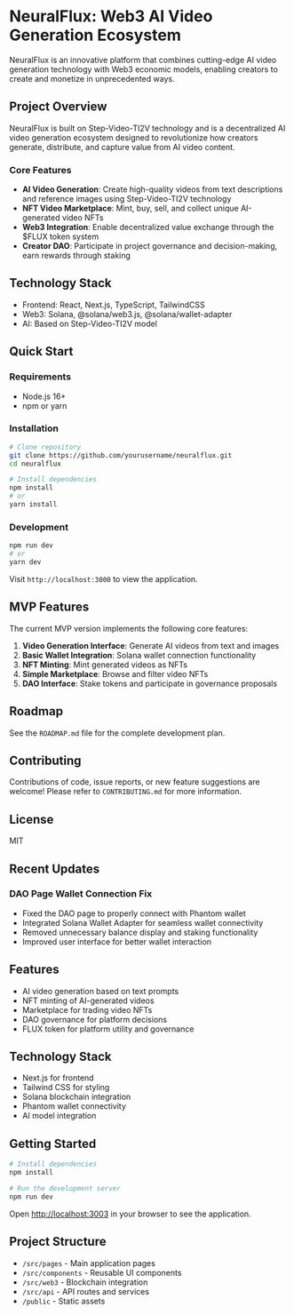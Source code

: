 # NeuralFlux: Web3 AI Video Generation Ecosystem

NeuralFlux is an innovative platform that combines cutting-edge AI video generation technology with Web3 economic models, enabling creators to create and monetize in unprecedented ways.

## Project Overview

NeuralFlux is built on Step-Video-TI2V technology and is a decentralized AI video generation ecosystem designed to revolutionize how creators generate, distribute, and capture value from AI video content.

### Core Features

- **AI Video Generation**: Create high-quality videos from text descriptions and reference images using Step-Video-TI2V technology
- **NFT Video Marketplace**: Mint, buy, sell, and collect unique AI-generated video NFTs
- **Web3 Integration**: Enable decentralized value exchange through the $FLUX token system
- **Creator DAO**: Participate in project governance and decision-making, earn rewards through staking

## Technology Stack

- Frontend: React, Next.js, TypeScript, TailwindCSS
- Web3: Solana, @solana/web3.js, @solana/wallet-adapter
- AI: Based on Step-Video-TI2V model

## Quick Start

### Requirements

- Node.js 16+
- npm or yarn

### Installation

```bash
# Clone repository
git clone https://github.com/yourusername/neuralflux.git
cd neuralflux

# Install dependencies
npm install
# or
yarn install
```

### Development

```bash
npm run dev
# or
yarn dev
```

Visit `http://localhost:3000` to view the application.

## MVP Features

The current MVP version implements the following core features:

1. **Video Generation Interface**: Generate AI videos from text and images
2. **Basic Wallet Integration**: Solana wallet connection functionality
3. **NFT Minting**: Mint generated videos as NFTs
4. **Simple Marketplace**: Browse and filter video NFTs
5. **DAO Interface**: Stake tokens and participate in governance proposals

## Roadmap

See the `ROADMAP.md` file for the complete development plan.

## Contributing

Contributions of code, issue reports, or new feature suggestions are welcome! Please refer to `CONTRIBUTING.md` for more information.

## License

MIT

## Recent Updates

### DAO Page Wallet Connection Fix
- Fixed the DAO page to properly connect with Phantom wallet
- Integrated Solana Wallet Adapter for seamless wallet connectivity
- Removed unnecessary balance display and staking functionality
- Improved user interface for better wallet interaction

## Features
- AI video generation based on text prompts
- NFT minting of AI-generated videos
- Marketplace for trading video NFTs
- DAO governance for platform decisions
- FLUX token for platform utility and governance

## Technology Stack
- Next.js for frontend
- Tailwind CSS for styling
- Solana blockchain integration
- Phantom wallet connectivity
- AI model integration

## Getting Started

```bash
# Install dependencies
npm install

# Run the development server
npm run dev
```

Open [http://localhost:3003](http://localhost:3003) in your browser to see the application.

## Project Structure
- `/src/pages` - Main application pages
- `/src/components` - Reusable UI components
- `/src/web3` - Blockchain integration 
- `/src/api` - API routes and services
- `/public` - Static assets 